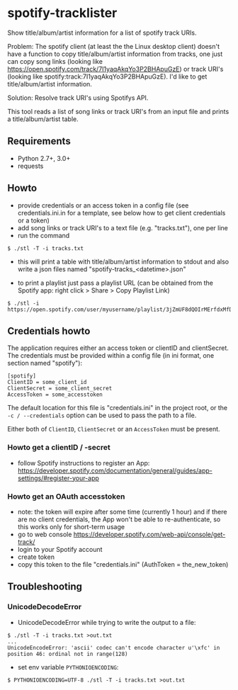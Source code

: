 # spotify-tracklister
Show title/album/artist information for a list of spotify track URIs.

Problem: The spotify client (at least the the Linux desktop client) doesn't have
a function to copy title/album/artist information from tracks, one just can copy
song links (looking like https://open.spotify.com/track/7I1yaqAkqYo3P2BHApuGzE)
or track URI's (looking like spotify:track:7I1yaqAkqYo3P2BHApuGzE). I'd like to
get title/album/artist information.

Solution: Resolve track URI's using Spotifys API.

This tool reads a list of song links or track URI's from an input file and
prints a title/album/artist table.


## Requirements
- Python 2.7+, 3.0+
- requests


## Howto
- provide credentials or an access token in a config file
  (see credentials.ini.in for a template, see below how to get client credentials or a token)
- add song links or track URI's to a text file (e.g. "tracks.txt"), one per line
- run the command
```
$ ./stl -T -i tracks.txt
```

- this will print a table with title/album/artist information to stdout and also
write a json files named "spotify-tracks\_\<datetime\>.json"

- to print a playlist just pass a playlist URL (can be obtained from the Spotify app: right click > Share > Copy Playlist Link)

```
$ ./stl -i https://open.spotify.com/user/myusername/playlist/3jZmUF8dQOIrMErfdxMfDP
```

## Credentials howto

The application requires either an access token or clientID and clientSecret.
The credentials must be provided within a config file (in ini format, one section named "spotify"):
```
[spotify]
ClientID = some_client_id
ClientSecret = some_client_secret
AccessToken = some_accesstoken
```
The default location for this file is "credentials.ini" in the project root, or the
`-c / --credentials` option can be used to pass the path to a file.

Either both of `ClientID`, `ClientSecret` or an `AccessToken` must be present.

### Howto get a clientID / -secret
- follow Spotify instructions to register an App:  
  https://developer.spotify.com/documentation/general/guides/app-settings/#register-your-app

### Howto get an OAuth accesstoken
- note: the token will expire after some time (currently 1 hour) and if there are
  no client credentials, the App won't be able to re-authenticate, so this works
  only for short-term usage
- go to web console https://developer.spotify.com/web-api/console/get-track/
- login to your Spotify account
- create token
- copy this token to the file "credentials.ini" (AuthToken = the_new_token)


## Troubleshooting

### UnicodeDecodeError
- UnicodeDecodeError while trying to write the output to a file:
```
$ ./stl -T -i tracks.txt >out.txt
...
UnicodeEncodeError: 'ascii' codec can't encode character u'\xfc' in position 46: ordinal not in range(128)
```
- set env variable `PYTHONIOENCODING`:
```
$ PYTHONIOENCODING=UTF-8 ./stl -T -i tracks.txt >out.txt
```